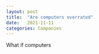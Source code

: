 ```yaml
---
layout: post
title:  "Are computers overrated"
date:   2021-11-11
categories: Companies
---
```


What if computers 
